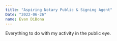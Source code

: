 ```yaml
---
title: "Aspiring Notary Public & Signing Agent"
Date: "2022-06-26"
name: Evan DiBona
---
```


Everything to do with my activity in the public eye. 
